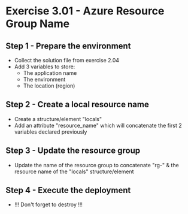 # Exercise 3.01 - Azure Resource Group Name

## Step 1 - Prepare the environment

- Collect the solution file from exercise 2.04
- Add 3 variables to store:
  - The application name
  - The environment
  - The location (region)

## Step 2 - Create a local resource name

- Create a structure/element "locals"
- Add an attribute "resource_name" which will concatenate the first 2 variables declared previously

## Step 3 - Update the resource group

- Update the name of the resource group to concatenate "rg-" & the resource name of the "locals" structure/element

## Step 4 - Execute the deployment

- !!! Don't forget to destroy !!!
